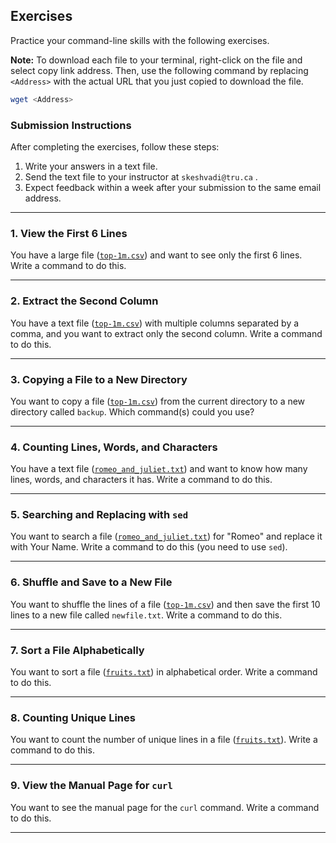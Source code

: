 ## Exercises

Practice your command-line skills with the following exercises.

**Note:** To download each file to your terminal, right-click on the file and select copy link address. Then, use the following command by replacing `<Address>` with the actual URL that you just copied to download the file.

```bash
wget <Address>
```

### Submission Instructions

After completing the exercises, follow these steps:

1. Write your answers in a text file.
2. Send the text file to your instructor at `skeshvadi@tru.ca` .
3. Expect feedback within a week after your submission to the same email address.

---

### 1. View the First 6 Lines

You have a large file ([`top-1m.csv`](/src/top-1m.csv)) and want to see only the first 6 lines. Write a command to do this.

---

### 2. Extract the Second Column

You have a text file ([`top-1m.csv`](/src/top-1m.csv)) with multiple columns separated by a comma, and you want to extract only the second column. Write a command to do this.

---

### 3. Copying a File to a New Directory

You want to copy a file ([`top-1m.csv`](/src/top-1m.csv)) from the current directory to a new directory called `backup`. Which command(s) could you use?

---

### 4. Counting Lines, Words, and Characters

You have a text file ([`romeo_and_juliet.txt`](/src/romeo_and_juliet.txt)) and want to know how many lines, words, and characters it has. Write a command to do this.

---

### 5. Searching and Replacing with `sed`

You want to search a file ([`romeo_and_juliet.txt`](/src/romeo_and_juliet.txt)) for "Romeo" and replace it with Your Name. Write a command to do this (you need to use `sed`).

---

### 6. Shuffle and Save to a New File

You want to shuffle the lines of a file ([`top-1m.csv`](/src/top-1m.csv)) and then save the first 10 lines to a new file called `newfile.txt`. Write a command to do this.

---

### 7. Sort a File Alphabetically

You want to sort a file ([`fruits.txt`](/src/fruits.txt)) in alphabetical order. Write a command to do this.

---

### 8. Counting Unique Lines

You want to count the number of unique lines in a file ([`fruits.txt`](/src/fruits.txt)). Write a command to do this.

---

### 9. View the Manual Page for `curl`

You want to see the manual page for the `curl` command. Write a command to do this.

---
